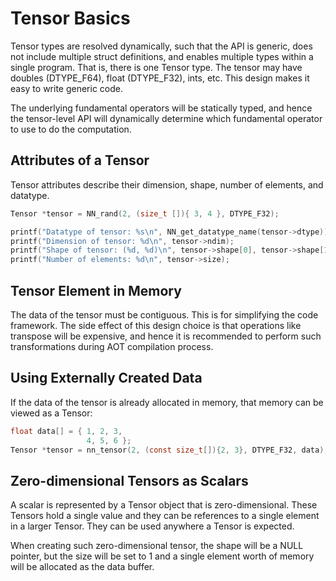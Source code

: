 # Tensor Basics

Tensor types are resolved dynamically, such that the API is generic, does not include multiple struct definitions, and enables multiple types within a single program. That is, there is one Tensor type. The tensor may have doubles (DTYPE_F64), float (DTYPE_F32), ints, etc. This design makes it easy to write generic code.

The underlying fundamental operators will be statically typed, and hence the tensor-level API will dynamically determine which fundamental operator to use to do the computation.

## Attributes of a Tensor

Tensor attributes describe their dimension, shape, number of elements, and datatype.

```c
Tensor *tensor = NN_rand(2, (size_t []){ 3, 4 }, DTYPE_F32);

printf("Datatype of tensor: %s\n", NN_get_datatype_name(tensor->dtype));
printf("Dimension of tensor: %d\n", tensor->ndim);
printf("Shape of tensor: (%d, %d)\n", tensor->shape[0], tensor->shape[1]);
printf("Number of elements: %d\n", tensor->size);
```

## Tensor Element in Memory

The data of the tensor must be contiguous. This is for simplifying the code framework. The side effect of this design choice is that operations like transpose will be expensive, and hence it is recommended to perform such transformations during AOT compilation process.


## Using Externally Created Data

If the data of the tensor is already allocated in memory, that memory can be viewed as a Tensor:

```c
float data[] = { 1, 2, 3,
                 4, 5, 6 };
Tensor *tensor = nn_tensor(2, (const size_t[]){2, 3}, DTYPE_F32, data);
```


## Zero-dimensional Tensors as Scalars

A scalar is represented by a Tensor object that is zero-dimensional. These Tensors hold a single value and they can be references to a single element in a larger Tensor. They can be used anywhere a Tensor is expected. 

When creating such zero-dimensional tensor, the shape will be a NULL pointer, but the size will be set to 1 and a single element worth of memory will be allocated as the data buffer.
